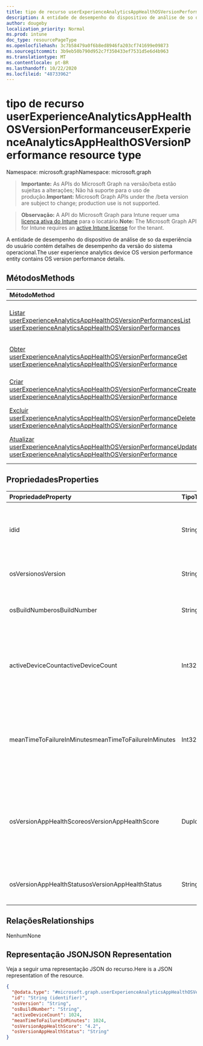 ```yaml
---
title: tipo de recurso userExperienceAnalyticsAppHealthOSVersionPerformance
description: A entidade de desempenho do dispositivo de análise de so da experiência do usuário contém detalhes de desempenho da versão do sistema operacional.
author: dougeby
localization_priority: Normal
ms.prod: intune
doc_type: resourcePageType
ms.openlocfilehash: 3c7b58479a0f6b8ed8946fa203cf741699e09873
ms.sourcegitcommit: 3b9eb50b790d952c7f350433ef7531d5e6d4b963
ms.translationtype: MT
ms.contentlocale: pt-BR
ms.lasthandoff: 10/22/2020
ms.locfileid: "48733962"
---
```

# <a name="userexperienceanalyticsapphealthosversionperformance-resource-type"></a><span data-ttu-id="e6d09-103">tipo de recurso userExperienceAnalyticsAppHealthOSVersionPerformance</span><span class="sxs-lookup"><span data-stu-id="e6d09-103">userExperienceAnalyticsAppHealthOSVersionPerformance resource type</span></span>

<span data-ttu-id="e6d09-104">Namespace: microsoft.graph</span><span class="sxs-lookup"><span data-stu-id="e6d09-104">Namespace: microsoft.graph</span></span>

> <span data-ttu-id="e6d09-105">**Importante:** As APIs do Microsoft Graph na versão/beta estão sujeitas a alterações; Não há suporte para o uso de produção.</span><span class="sxs-lookup"><span data-stu-id="e6d09-105">**Important:** Microsoft Graph APIs under the /beta version are subject to change; production use is not supported.</span></span>

> <span data-ttu-id="e6d09-106">**Observação:** A API do Microsoft Graph para Intune requer uma [licença ativa do Intune](https://go.microsoft.com/fwlink/?linkid=839381) para o locatário.</span><span class="sxs-lookup"><span data-stu-id="e6d09-106">**Note:** The Microsoft Graph API for Intune requires an [active Intune license](https://go.microsoft.com/fwlink/?linkid=839381) for the tenant.</span></span>

<span data-ttu-id="e6d09-107">A entidade de desempenho do dispositivo de análise de so da experiência do usuário contém detalhes de desempenho da versão do sistema operacional.</span><span class="sxs-lookup"><span data-stu-id="e6d09-107">The user experience analytics device OS version performance entity contains OS version performance details.</span></span>

## <a name="methods"></a><span data-ttu-id="e6d09-108">Métodos</span><span class="sxs-lookup"><span data-stu-id="e6d09-108">Methods</span></span>
|<span data-ttu-id="e6d09-109">Método</span><span class="sxs-lookup"><span data-stu-id="e6d09-109">Method</span></span>|<span data-ttu-id="e6d09-110">Tipo de retorno</span><span class="sxs-lookup"><span data-stu-id="e6d09-110">Return Type</span></span>|<span data-ttu-id="e6d09-111">Descrição</span><span class="sxs-lookup"><span data-stu-id="e6d09-111">Description</span></span>|
|:---|:---|:---|
|[<span data-ttu-id="e6d09-112">Listar userExperienceAnalyticsAppHealthOSVersionPerformances</span><span class="sxs-lookup"><span data-stu-id="e6d09-112">List userExperienceAnalyticsAppHealthOSVersionPerformances</span></span>](../api/intune-devices-userexperienceanalyticsapphealthosversionperformance-list.md)|<span data-ttu-id="e6d09-113">coleção [userExperienceAnalyticsAppHealthOSVersionPerformance](../resources/intune-devices-userexperienceanalyticsapphealthosversionperformance.md)</span><span class="sxs-lookup"><span data-stu-id="e6d09-113">[userExperienceAnalyticsAppHealthOSVersionPerformance](../resources/intune-devices-userexperienceanalyticsapphealthosversionperformance.md) collection</span></span>|<span data-ttu-id="e6d09-114">Listar Propriedades e relações dos objetos [userExperienceAnalyticsAppHealthOSVersionPerformance](../resources/intune-devices-userexperienceanalyticsapphealthosversionperformance.md) .</span><span class="sxs-lookup"><span data-stu-id="e6d09-114">List properties and relationships of the [userExperienceAnalyticsAppHealthOSVersionPerformance](../resources/intune-devices-userexperienceanalyticsapphealthosversionperformance.md) objects.</span></span>|
|[<span data-ttu-id="e6d09-115">Obter userExperienceAnalyticsAppHealthOSVersionPerformance</span><span class="sxs-lookup"><span data-stu-id="e6d09-115">Get userExperienceAnalyticsAppHealthOSVersionPerformance</span></span>](../api/intune-devices-userexperienceanalyticsapphealthosversionperformance-get.md)|[<span data-ttu-id="e6d09-116">userExperienceAnalyticsAppHealthOSVersionPerformance</span><span class="sxs-lookup"><span data-stu-id="e6d09-116">userExperienceAnalyticsAppHealthOSVersionPerformance</span></span>](../resources/intune-devices-userexperienceanalyticsapphealthosversionperformance.md)|<span data-ttu-id="e6d09-117">Leia as propriedades e as relações do objeto [userExperienceAnalyticsAppHealthOSVersionPerformance](../resources/intune-devices-userexperienceanalyticsapphealthosversionperformance.md) .</span><span class="sxs-lookup"><span data-stu-id="e6d09-117">Read properties and relationships of the [userExperienceAnalyticsAppHealthOSVersionPerformance](../resources/intune-devices-userexperienceanalyticsapphealthosversionperformance.md) object.</span></span>|
|[<span data-ttu-id="e6d09-118">Criar userExperienceAnalyticsAppHealthOSVersionPerformance</span><span class="sxs-lookup"><span data-stu-id="e6d09-118">Create userExperienceAnalyticsAppHealthOSVersionPerformance</span></span>](../api/intune-devices-userexperienceanalyticsapphealthosversionperformance-create.md)|[<span data-ttu-id="e6d09-119">userExperienceAnalyticsAppHealthOSVersionPerformance</span><span class="sxs-lookup"><span data-stu-id="e6d09-119">userExperienceAnalyticsAppHealthOSVersionPerformance</span></span>](../resources/intune-devices-userexperienceanalyticsapphealthosversionperformance.md)|<span data-ttu-id="e6d09-120">Criar um novo objeto [userExperienceAnalyticsAppHealthOSVersionPerformance](../resources/intune-devices-userexperienceanalyticsapphealthosversionperformance.md) .</span><span class="sxs-lookup"><span data-stu-id="e6d09-120">Create a new [userExperienceAnalyticsAppHealthOSVersionPerformance](../resources/intune-devices-userexperienceanalyticsapphealthosversionperformance.md) object.</span></span>|
|[<span data-ttu-id="e6d09-121">Excluir userExperienceAnalyticsAppHealthOSVersionPerformance</span><span class="sxs-lookup"><span data-stu-id="e6d09-121">Delete userExperienceAnalyticsAppHealthOSVersionPerformance</span></span>](../api/intune-devices-userexperienceanalyticsapphealthosversionperformance-delete.md)|<span data-ttu-id="e6d09-122">Nenhum</span><span class="sxs-lookup"><span data-stu-id="e6d09-122">None</span></span>|<span data-ttu-id="e6d09-123">Exclui [userExperienceAnalyticsAppHealthOSVersionPerformance](../resources/intune-devices-userexperienceanalyticsapphealthosversionperformance.md).</span><span class="sxs-lookup"><span data-stu-id="e6d09-123">Deletes a [userExperienceAnalyticsAppHealthOSVersionPerformance](../resources/intune-devices-userexperienceanalyticsapphealthosversionperformance.md).</span></span>|
|[<span data-ttu-id="e6d09-124">Atualizar userExperienceAnalyticsAppHealthOSVersionPerformance</span><span class="sxs-lookup"><span data-stu-id="e6d09-124">Update userExperienceAnalyticsAppHealthOSVersionPerformance</span></span>](../api/intune-devices-userexperienceanalyticsapphealthosversionperformance-update.md)|[<span data-ttu-id="e6d09-125">userExperienceAnalyticsAppHealthOSVersionPerformance</span><span class="sxs-lookup"><span data-stu-id="e6d09-125">userExperienceAnalyticsAppHealthOSVersionPerformance</span></span>](../resources/intune-devices-userexperienceanalyticsapphealthosversionperformance.md)|<span data-ttu-id="e6d09-126">Atualiza as propriedades de um objeto [userExperienceAnalyticsAppHealthOSVersionPerformance](../resources/intune-devices-userexperienceanalyticsapphealthosversionperformance.md) .</span><span class="sxs-lookup"><span data-stu-id="e6d09-126">Update the properties of a [userExperienceAnalyticsAppHealthOSVersionPerformance](../resources/intune-devices-userexperienceanalyticsapphealthosversionperformance.md) object.</span></span>|

## <a name="properties"></a><span data-ttu-id="e6d09-127">Propriedades</span><span class="sxs-lookup"><span data-stu-id="e6d09-127">Properties</span></span>
|<span data-ttu-id="e6d09-128">Propriedade</span><span class="sxs-lookup"><span data-stu-id="e6d09-128">Property</span></span>|<span data-ttu-id="e6d09-129">Tipo</span><span class="sxs-lookup"><span data-stu-id="e6d09-129">Type</span></span>|<span data-ttu-id="e6d09-130">Descrição</span><span class="sxs-lookup"><span data-stu-id="e6d09-130">Description</span></span>|
|:---|:---|:---|
|<span data-ttu-id="e6d09-131">id</span><span class="sxs-lookup"><span data-stu-id="e6d09-131">id</span></span>|<span data-ttu-id="e6d09-132">String</span><span class="sxs-lookup"><span data-stu-id="e6d09-132">String</span></span>|<span data-ttu-id="e6d09-133">O identificador exclusivo do objeto de desempenho da versão da experiência do usuário do Analytics OS.</span><span class="sxs-lookup"><span data-stu-id="e6d09-133">The unique identifier of the user experience analytics OS version performance object.</span></span>|
|<span data-ttu-id="e6d09-134">osVersion</span><span class="sxs-lookup"><span data-stu-id="e6d09-134">osVersion</span></span>|<span data-ttu-id="e6d09-135">String</span><span class="sxs-lookup"><span data-stu-id="e6d09-135">String</span></span>|<span data-ttu-id="e6d09-136">A versão do sistema operacional instalada no dispositivo.</span><span class="sxs-lookup"><span data-stu-id="e6d09-136">The OS version installed on the device.</span></span>|
|<span data-ttu-id="e6d09-137">osBuildNumber</span><span class="sxs-lookup"><span data-stu-id="e6d09-137">osBuildNumber</span></span>|<span data-ttu-id="e6d09-138">String</span><span class="sxs-lookup"><span data-stu-id="e6d09-138">String</span></span>|<span data-ttu-id="e6d09-139">O número de compilação do sistema operacional instalado no dispositivo.</span><span class="sxs-lookup"><span data-stu-id="e6d09-139">The OS build number installed on the device.</span></span>|
|<span data-ttu-id="e6d09-140">activeDeviceCount</span><span class="sxs-lookup"><span data-stu-id="e6d09-140">activeDeviceCount</span></span>|<span data-ttu-id="e6d09-141">Int32</span><span class="sxs-lookup"><span data-stu-id="e6d09-141">Int32</span></span>|<span data-ttu-id="e6d09-142">O número de dispositivos ativos para a versão do sistema operacional.</span><span class="sxs-lookup"><span data-stu-id="e6d09-142">The number of active devices for the OS version.</span></span> <span data-ttu-id="e6d09-143">Valores válidos-2147483648 a 2147483647</span><span class="sxs-lookup"><span data-stu-id="e6d09-143">Valid values -2147483648 to 2147483647</span></span>|
|<span data-ttu-id="e6d09-144">meanTimeToFailureInMinutes</span><span class="sxs-lookup"><span data-stu-id="e6d09-144">meanTimeToFailureInMinutes</span></span>|<span data-ttu-id="e6d09-145">Int32</span><span class="sxs-lookup"><span data-stu-id="e6d09-145">Int32</span></span>|<span data-ttu-id="e6d09-146">O tempo médio de falha para a versão do sistema operacional em minutos.</span><span class="sxs-lookup"><span data-stu-id="e6d09-146">The mean time to failure for the OS version in minutes.</span></span> <span data-ttu-id="e6d09-147">Valores válidos-2147483648 a 2147483647</span><span class="sxs-lookup"><span data-stu-id="e6d09-147">Valid values -2147483648 to 2147483647</span></span>|
|<span data-ttu-id="e6d09-148">osVersionAppHealthScore</span><span class="sxs-lookup"><span data-stu-id="e6d09-148">osVersionAppHealthScore</span></span>|<span data-ttu-id="e6d09-149">Duplo</span><span class="sxs-lookup"><span data-stu-id="e6d09-149">Double</span></span>|<span data-ttu-id="e6d09-150">A pontuação de integridade do aplicativo da versão do sistema operacional.</span><span class="sxs-lookup"><span data-stu-id="e6d09-150">The app health score of the OS version.</span></span> <span data-ttu-id="e6d09-151">Valores válidos-1.79769313486232 E + 308 a 1.79769313486232 E + 308</span><span class="sxs-lookup"><span data-stu-id="e6d09-151">Valid values -1.79769313486232E+308 to 1.79769313486232E+308</span></span>|
|<span data-ttu-id="e6d09-152">osVersionAppHealthStatus</span><span class="sxs-lookup"><span data-stu-id="e6d09-152">osVersionAppHealthStatus</span></span>|<span data-ttu-id="e6d09-153">String</span><span class="sxs-lookup"><span data-stu-id="e6d09-153">String</span></span>|<span data-ttu-id="e6d09-154">O status de integridade geral do aplicativo da versão do sistema operacional.</span><span class="sxs-lookup"><span data-stu-id="e6d09-154">The overall app health status of the OS version.</span></span>|

## <a name="relationships"></a><span data-ttu-id="e6d09-155">Relações</span><span class="sxs-lookup"><span data-stu-id="e6d09-155">Relationships</span></span>
<span data-ttu-id="e6d09-156">Nenhum</span><span class="sxs-lookup"><span data-stu-id="e6d09-156">None</span></span>

## <a name="json-representation"></a><span data-ttu-id="e6d09-157">Representação JSON</span><span class="sxs-lookup"><span data-stu-id="e6d09-157">JSON Representation</span></span>
<span data-ttu-id="e6d09-158">Veja a seguir uma representação JSON do recurso.</span><span class="sxs-lookup"><span data-stu-id="e6d09-158">Here is a JSON representation of the resource.</span></span>
<!-- {
  "blockType": "resource",
  "keyProperty": "id",
  "@odata.type": "microsoft.graph.userExperienceAnalyticsAppHealthOSVersionPerformance"
}
-->
``` json
{
  "@odata.type": "#microsoft.graph.userExperienceAnalyticsAppHealthOSVersionPerformance",
  "id": "String (identifier)",
  "osVersion": "String",
  "osBuildNumber": "String",
  "activeDeviceCount": 1024,
  "meanTimeToFailureInMinutes": 1024,
  "osVersionAppHealthScore": "4.2",
  "osVersionAppHealthStatus": "String"
}
```





